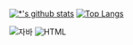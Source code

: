 
[![*'s github stats](https://github-readme-stats.vercel.app/api?username=KHC0618&show_icons=true&theme=dark)](https://github.com/KHC0618)
[![Top Langs](https://github-readme-stats.vercel.app/api/top-langs/?username=KHC0618&&show_icons=true&theme=dark&layout=compact)](https://github.com/KHC0618/github-readme-stats)

![자바](https://img.shields.io/badge/-자바-007396?style=flat&logo=Java&logoColor=ffffff)
![HTML](https://img.shields.io/badge/-HTML5-E34F26?style=flat&logo=HTML5&logoColor=000000)
<!--
![header](https://capsule-render.vercel.app/api?type=wave&color=auto&height=300&section=header&text=깃허브%20특강&fontSize=90)
![C](https://img.shields.io/badge/-C-123456?style=flat-square&logo=C&logoColor=black)
![Spring](https://img.shields.io/badge/-Spring-6DB33F?style=for-the-badge&logo=Spring&logoColor=white)
![TypeScript](https://img.shields.io/badge/-TypeScript-3178C6?style=flat-square&logo=TypeScript&logoColor=white)
![Serverless](https://img.shields.io/badge/-Serverless-FD5750?style=flat-square&logo=Serverless&logoColor=magenta)
![MariaDB](https://img.shields.io/badge/-MariaDB-1F305F?style=flat-square&logo=mariadb&logoColor=white)

-->
